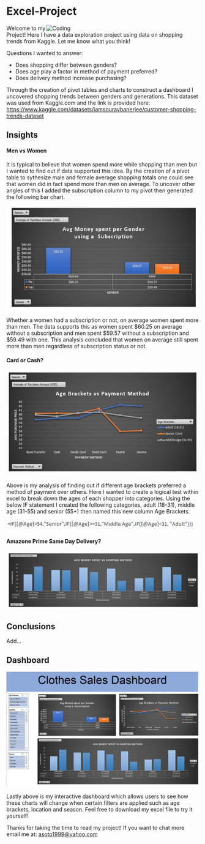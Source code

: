 # Excel-Project

<img align="right" alt="Coding" width="400" src="https://gifdb.com/images/high/happy-snoopy-grocery-shopping-7r6y9eqq4mi5tgsp.gif">



Welcome to my Project! Here I have a data exploration project using data on shopping trends from Kaggle.  Let me know what you think!

Questions I wanted to answer:
- Does shopping differ between genders?
- Does age play a factor in method of payment preferred? 
- Does delivery method increase purchasing? 

Through the creation of pivot tables and charts to construct a dashboard I uncovered shopping trends between genders and generations. This dataset was used from Kaggle.com and the link is provided here: https://www.kaggle.com/datasets/iamsouravbanerjee/customer-shopping-trends-dataset

## Insights 


#### Men vs Women
It is typical to believe that women spend more while shopping than men but I wanted to find out if data supported this idea. By the creation of a pivot table to sythesize male and female average shopping totals one could see that women did in fact spend more than men on average. To uncover other angles of this I added the subscription column to my pivot then generated the following bar chart. 

![First Graph](https://github.com/Alex-57Soto/Excel-Shopping-Dashboard/blob/main/Men%20V%20Women.JPG)

Whether a women had a subscription or not, on average women spent more than men. The data supports this as women spent $60.25 on average without a subscription and men spent $59.57 without a subscription and $59.49 with one. This analysis concluded that women on average still spent more than men regardless of subscription status or not. 

#### Card or Cash?

![Age](https://github.com/Alex-57Soto/Excel-Shopping-Dashboard/blob/main/2nd.JPG)

Above is my analysis of finding out if different age brackets preferred a method of payment over others. Here I wanted to create a logical test within excel to break down the ages of each shopper into categories. Using the below IF statement I created the following categories, adult (18-31), middle age (31-55) and senior (55+) then named this new column Age Brackets.

![IFStatement](https://github.com/Alex-57Soto/Excel-Shopping-Dashboard/blob/main/code.JPG)



#### Amazone Prime Same Day Delivery?

![Shipping](https://github.com/Alex-57Soto/Excel-Shopping-Dashboard/blob/main/3rd.JPG)

## Conclusions

Add...




## Dashboard

![Dashboard](https://github.com/Alex-57Soto/Excel-Shopping-Dashboard/blob/main/dash.JPG)

Lastly above is my interactive dashboard which allows users to see how these charts will change when certain filters are applied such as age brackets, location and season. Feel free to download my excel file to try it yourself!


Thanks for taking the time to read my project! If you want to chat more email me at: asoto1999@yahoo.com




